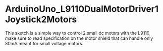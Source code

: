 # ArduinoUno_L9110DualMotorDriver1Joystick2Motors

This sketch is a simple way to control 2 small dc motors with the L9110, make sure to read specification on the motor shield that can handle only 80mA meant for small voltage motors.
